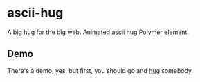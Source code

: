 # ascii-hug

A big hug for the big web. Animated ascii hug Polymer element.


## Demo

There's a demo, yes, but first, you should go and [hug](http://carmenpopoviciu.github.io/ascii-hug/components/ascii-hug/demo/) 
somebody. 